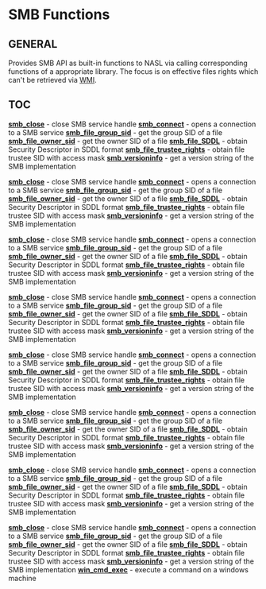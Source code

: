 # SMB Functions

## GENERAL

Provides SMB API as built-in functions to NASL via calling corresponding functions of a appropriate library. The focus is on effective files rights which can't be retrieved via [WMI](../wmi-functions/index.md).

## TOC

**[smb_close](smb_close.md)** - close SMB service handle
**[smb_connect](smb_connect.md)** - opens a connection to a SMB service
**[smb_file_group_sid](smb_file_group_sid.md)** - get the group SID of a file
**[smb_file_owner_sid](smb_file_owner_sid.md)** - get the owner SID of a file
**[smb_file_SDDL](smb_file_SDDL.md)** - obtain Security Descriptor in SDDL format
**[smb_file_trustee_rights](smb_file_trustee_rights.md)** - obtain file trustee SID with access mask
**[smb_versioninfo](smb_versioninfo.md)** - get a version string of the SMB implementation

**[smb_close](smb_close.md)** - close SMB service handle
**[smb_connect](smb_connect.md)** - opens a connection to a SMB service
**[smb_file_group_sid](smb_file_group_sid.md)** - get the group SID of a file
**[smb_file_owner_sid](smb_file_owner_sid.md)** - get the owner SID of a file
**[smb_file_SDDL](smb_file_SDDL.md)** - obtain Security Descriptor in SDDL format
**[smb_file_trustee_rights](smb_file_trustee_rights.md)** - obtain file trustee SID with access mask
**[smb_versioninfo](smb_versioninfo.md)** - get a version string of the SMB implementation

**[smb_close](smb_close.md)** - close SMB service handle
**[smb_connect](smb_connect.md)** - opens a connection to a SMB service
**[smb_file_group_sid](smb_file_group_sid.md)** - get the group SID of a file
**[smb_file_owner_sid](smb_file_owner_sid.md)** - get the owner SID of a file
**[smb_file_SDDL](smb_file_SDDL.md)** - obtain Security Descriptor in SDDL format
**[smb_file_trustee_rights](smb_file_trustee_rights.md)** - obtain file trustee SID with access mask
**[smb_versioninfo](smb_versioninfo.md)** - get a version string of the SMB implementation

**[smb_close](smb_close.md)** - close SMB service handle
**[smb_connect](smb_connect.md)** - opens a connection to a SMB service
**[smb_file_group_sid](smb_file_group_sid.md)** - get the group SID of a file
**[smb_file_owner_sid](smb_file_owner_sid.md)** - get the owner SID of a file
**[smb_file_SDDL](smb_file_SDDL.md)** - obtain Security Descriptor in SDDL format
**[smb_file_trustee_rights](smb_file_trustee_rights.md)** - obtain file trustee SID with access mask
**[smb_versioninfo](smb_versioninfo.md)** - get a version string of the SMB implementation

**[smb_close](smb_close.md)** - close SMB service handle
**[smb_connect](smb_connect.md)** - opens a connection to a SMB service
**[smb_file_group_sid](smb_file_group_sid.md)** - get the group SID of a file
**[smb_file_owner_sid](smb_file_owner_sid.md)** - get the owner SID of a file
**[smb_file_SDDL](smb_file_SDDL.md)** - obtain Security Descriptor in SDDL format
**[smb_file_trustee_rights](smb_file_trustee_rights.md)** - obtain file trustee SID with access mask
**[smb_versioninfo](smb_versioninfo.md)** - get a version string of the SMB implementation

**[smb_close](smb_close.md)** - close SMB service handle
**[smb_connect](smb_connect.md)** - opens a connection to a SMB service
**[smb_file_group_sid](smb_file_group_sid.md)** - get the group SID of a file
**[smb_file_owner_sid](smb_file_owner_sid.md)** - get the owner SID of a file
**[smb_file_SDDL](smb_file_SDDL.md)** - obtain Security Descriptor in SDDL format
**[smb_file_trustee_rights](smb_file_trustee_rights.md)** - obtain file trustee SID with access mask
**[smb_versioninfo](smb_versioninfo.md)** - get a version string of the SMB implementation

**[smb_close](smb_close.md)** - close SMB service handle
**[smb_connect](smb_connect.md)** - opens a connection to a SMB service
**[smb_file_group_sid](smb_file_group_sid.md)** - get the group SID of a file
**[smb_file_owner_sid](smb_file_owner_sid.md)** - get the owner SID of a file
**[smb_file_SDDL](smb_file_SDDL.md)** - obtain Security Descriptor in SDDL format
**[smb_file_trustee_rights](smb_file_trustee_rights.md)** - obtain file trustee SID with access mask
**[smb_versioninfo](smb_versioninfo.md)** - get a version string of the SMB implementation

**[smb_close](smb_close.md)** - close SMB service handle
**[smb_connect](smb_connect.md)** - opens a connection to a SMB service
**[smb_file_group_sid](smb_file_group_sid.md)** - get the group SID of a file
**[smb_file_owner_sid](smb_file_owner_sid.md)** - get the owner SID of a file
**[smb_file_SDDL](smb_file_SDDL.md)** - obtain Security Descriptor in SDDL format
**[smb_file_trustee_rights](smb_file_trustee_rights.md)** - obtain file trustee SID with access mask
**[smb_versioninfo](smb_versioninfo.md)** - get a version string of the SMB implementation
**[win_cmd_exec](win_cmd_exec.md)** - execute a command on a windows machine